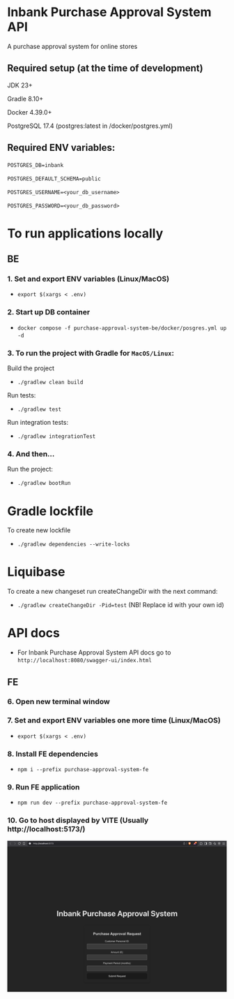 # Inbank Purchase Approval System API
A purchase approval system for online stores

## Required setup (at the time of development)
JDK 23+
 
Gradle 8.10+

Docker 4.39.0+

PostgreSQL 17.4 (postgres:latest in /docker/postgres.yml)

## Required ENV variables:

`POSTGRES_DB=inbank`

`POSTGRES_DEFAULT_SCHEMA=public`

`POSTGRES_USERNAME=<your_db_username>`

`POSTGRES_PASSWORD=<your_db_password>`

# To run applications locally

## BE

### 1. Set and export ENV variables (Linux/MacOS)
* `export $(xargs < .env)`

### 2. Start up DB container
* `docker compose -f purchase-approval-system-be/docker/posgres.yml up -d`

### 3. To run the project with Gradle for `MacOS/Linux`:
Build the project
* `./gradlew clean build` 

Run tests:
* `./gradlew test`

Run integration tests:
* `./gradlew integrationTest`

### 4. And then...
Run the project:
* `./gradlew bootRun`

# Gradle lockfile
To create new lockfile
* `./gradlew dependencies --write-locks`

# Liquibase

To create a new changeset run createChangeDir with the next command:
* `./gradlew createChangeDir -Pid=test` (NB! Replace id with your own id)

# API docs
* For Inbank Purchase Approval System API docs go to `http://localhost:8080/swagger-ui/index.html`

## FE

### 6. Open new terminal window

### 7. Set and export ENV variables one more time (Linux/MacOS)
* `export $(xargs < .env)`

### 8. Install FE dependencies
* `npm i --prefix purchase-approval-system-fe`

### 9. Run FE application
* `npm run dev --prefix purchase-approval-system-fe`

### 10. Go to host displayed by VITE (Usually http://localhost:5173/)

![pas](img/inbank-purchase-approval-system.png)
